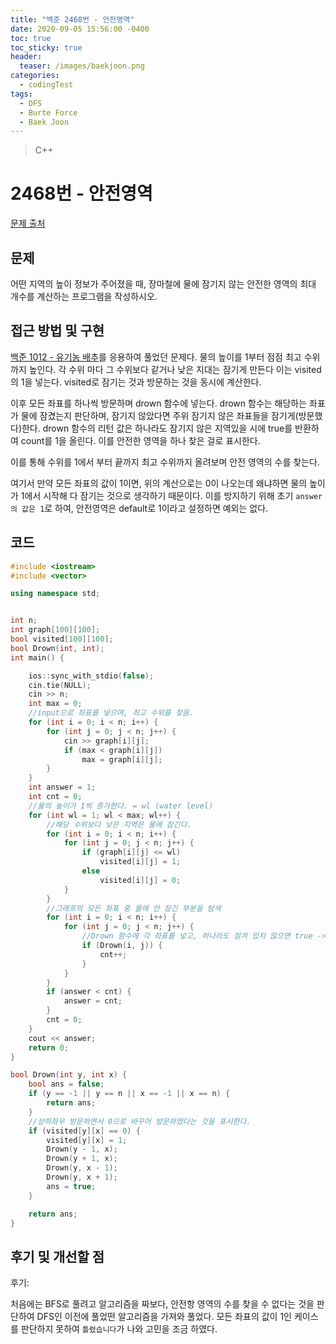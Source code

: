 ```yaml
---
title: "백준 2468번 - 안전영역"
date: 2020-09-05 15:56:00 -0400
toc: true
toc_sticky: true
header:
  teaser: /images/baekjoon.png
categories: 
  - codingTest
tags:
  - DFS
  - Burte Force
  - Baek Joon
---
```


> C++ 

2468번 - 안전영역
=============
 
[문제 출처](https://www.acmicpc.net/problem/2468)
## 문제
어떤 지역의 높이 정보가 주어졌을 때, 장마철에 물에 잠기지 않는 안전한 영역의 최대 개수를 계산하는 프로그램을 작성하시오.

## 접근 방법 및 구현
[백준 1012 - 유기농 배추](https://www.acmicpc.net/problem/1012)를 응용하여 풀었던 문제다.
물의 높이를 1부터 점점 최고 수위까지 높인다.
각 수위 마다 그 수위보다 같거나 낮은 지대는 잠기게 만든다 이는 visited 의 1을 넣는다.
visited로 잠기는 것과 방문하는 것을 동시에 계산한다.

이후 모든 좌표를 하나씩 방문하며 drown 함수에 넣는다.
drown 함수는 해당하는 좌표가 물에 잠겼는지 판단하며, 잠기지 않았다면 주위 잠기지 않은 좌표들을 잠기게(방문했다)한다.
drown 함수의 리턴 값은 하나라도 잠기지 않은 지역있을 시에 true를 반환하여 count를 1을 올린다. 이를 안전한 영역을 하나 찾은 걸로 표시한다.

이를 통해 수위를 1에서 부터 끝까지 최고 수위까지 올려보며 안전 영역의 수를 찾는다.

여기서 만약 모든 좌표의 값이 1이면, 위의 계산으로는 0이 나오는데 왜냐하면 물의 높이가 1에서 시작해 다 잠기는 것으로 생각하기 때문이다.
이를 방지하기 위해 초기 `answer의 값은 1`로 하여, 안전영역은 default로 1이라고 설정하면 예외는 없다.

## 코드 
```c++
#include <iostream>
#include <vector>

using namespace std;


int n;
int graph[100][100];
bool visited[100][100];
bool Drown(int, int);
int main() {

	ios::sync_with_stdio(false);
	cin.tie(NULL);
	cin >> n;
	int max = 0;
	//input으로 좌표를 넣으며, 최고 수위를 찾음.
	for (int i = 0; i < n; i++) {
		for (int j = 0; j < n; j++) {
			cin >> graph[i][j];
			if (max < graph[i][j])
				max = graph[i][j];
		}
	}
	int answer = 1;
	int cnt = 0;
	//물의 높이가 1씩 증가한다. = wl (water level)
	for (int wl = 1; wl < max; wl++) {
		//해당 수위보다 낮은 지역은 물에 잠긴다.
		for (int i = 0; i < n; i++) {
			for (int j = 0; j < n; j++) {
				if (graph[i][j] <= wl)
					visited[i][j] = 1;
				else
					visited[i][j] = 0;
			}
		}
		//그래프의 모든 좌표 중 물에 안 잠긴 부분을 탐색
		for (int i = 0; i < n; i++) {
			for (int j = 0; j < n; j++) {
				//Drown 함수에 각 좌표를 넣고, 하나라도 잠겨 있지 않으면 true -> count 증가
				if (Drown(i, j)) {
					cnt++;
				}
			}
		}
		if (answer < cnt) {
			answer = cnt;
		}
		cnt = 0;
	}
	cout << answer;
	return 0;
}

bool Drown(int y, int x) {
	bool ans = false;
	if (y == -1 || y == n || x == -1 || x == n) {
		return ans;
	}
	//상하좌우 방문하면서 0으로 바꾸어 방문하였다는 것을 표시한다.
	if (visited[y][x] == 0) {
		visited[y][x] = 1;
		Drown(y - 1, x);
		Drown(y + 1, x);
		Drown(y, x - 1);
		Drown(y, x + 1);
		ans = true;
	}

	return ans;
}

```

## 후기 및 개선할 점

후기:

처음에는 BFS로 풀려고 알고리즘을 짜보다, 안전항 영역의 수를 찾을 수 없다는 것을 판단하여 DFS인 이전에 풀었떤 알고리즘을 가져와 풀었다.
모든 좌표의 값이 1인 케이스를 판단하지 못하여 `틀렸습니다`가 나와 고민을 조금 하였다.